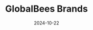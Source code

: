 ---  
layout: startup_page  
title: "GlobalBees Brands"  
id: "globalbees.com"  
permalink: "/globalbeesbrandsglobalbees.com10222024/"  
website: "https://www.globalbees.com/"  
funding_round: "Debt"  
funding_amount: "$18M"  
investors: "Avendus"  
about: "GlobalBees Brands Private Limited is a subsidiary of FirstCry parent Brainbees Solutions, focusing on investments in other companies. It recently acquired a 24% stake in Dynamic IT Solution Private Limited, a company involved in software design, development, and the supply of sports and fitness products. GlobalBees operates as an e-commerce rollup startup."  
markets: "E-commerce, Retail"  
hq: "Delhi, Delhi, India"  
founded_year: "2021"  
linkedin: "https://in.linkedin.com/company/globalbees"  
twitter: ""  
instagram: ""  
facebook: ""  
crunchbase: "https://www.crunchbase.com/organization/globalbees"  
pitchbook: ""  

date_display: "22-Oct-2024"  
date: "2024-10-22"

# SEO Optimization  
meta_title: "GlobalBees Brands - Debt Funding ($18M)"  
meta_description: "GlobalBees Brands, GlobalBees Brands Private Limited is a subsidiary of FirstCry parent Brainbees Solutions, focusing on investments in other companies. It recently acqu..."  
meta_keywords: "GlobalBees Brands, E-commerce, Retail, Debt funding"  
canonical_url: "https://startup.projectstartups.com/globalbeesbrandsglobalbees.com10222024/"  
---